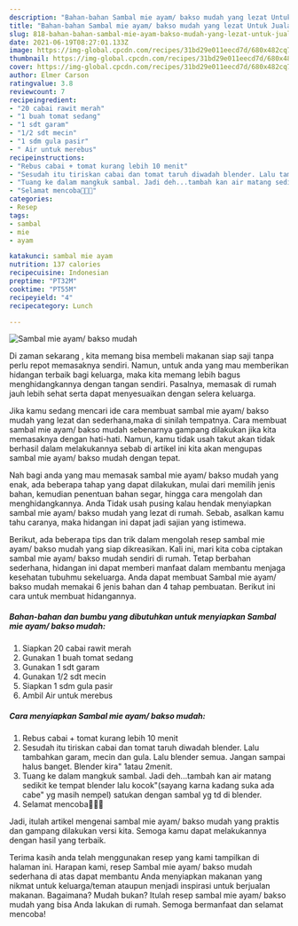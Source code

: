 ```yaml
---
description: "Bahan-bahan Sambal mie ayam/ bakso mudah yang lezat Untuk Jualan"
title: "Bahan-bahan Sambal mie ayam/ bakso mudah yang lezat Untuk Jualan"
slug: 818-bahan-bahan-sambal-mie-ayam-bakso-mudah-yang-lezat-untuk-jualan
date: 2021-06-19T08:27:01.133Z
image: https://img-global.cpcdn.com/recipes/31bd29e011eecd7d/680x482cq70/sambal-mie-ayam-bakso-mudah-foto-resep-utama.jpg
thumbnail: https://img-global.cpcdn.com/recipes/31bd29e011eecd7d/680x482cq70/sambal-mie-ayam-bakso-mudah-foto-resep-utama.jpg
cover: https://img-global.cpcdn.com/recipes/31bd29e011eecd7d/680x482cq70/sambal-mie-ayam-bakso-mudah-foto-resep-utama.jpg
author: Elmer Carson
ratingvalue: 3.8
reviewcount: 7
recipeingredient:
- "20 cabai rawit merah"
- "1 buah tomat sedang"
- "1 sdt garam"
- "1/2 sdt mecin"
- "1 sdm gula pasir"
- " Air untuk merebus"
recipeinstructions:
- "Rebus cabai + tomat kurang lebih 10 menit"
- "Sesudah itu tiriskan cabai dan tomat taruh diwadah blender. Lalu tambahkan garam, mecin dan gula. Lalu blender semua. Jangan sampai halus banget. Blender kira&#34; 1atau 2menit."
- "Tuang ke dalam mangkuk sambal. Jadi deh...tambah kan air matang sedikit ke tempat blender lalu kocok&#34;(sayang karna kadang suka ada cabe&#34; yg masih nempel) satukan dengan sambal yg td di blender."
- "Selamat mencoba👋👋👋"
categories:
- Resep
tags:
- sambal
- mie
- ayam

katakunci: sambal mie ayam 
nutrition: 137 calories
recipecuisine: Indonesian
preptime: "PT32M"
cooktime: "PT55M"
recipeyield: "4"
recipecategory: Lunch

---
```



![Sambal mie ayam/ bakso mudah](https://img-global.cpcdn.com/recipes/31bd29e011eecd7d/680x482cq70/sambal-mie-ayam-bakso-mudah-foto-resep-utama.jpg)

Di zaman  sekarang , kita memang bisa membeli makanan siap saji tanpa perlu repot memasaknya sendiri. Namun, untuk anda yang mau memberikan hidangan terbaik bagi keluarga, maka kita memang lebih bagus menghidangkannya dengan tangan sendiri. Pasalnya, memasak di rumah jauh lebih sehat serta dapat menyesuaikan dengan selera keluarga.

Jika kamu sedang mencari ide cara membuat sambal mie ayam/ bakso mudah yang lezat dan sederhana,maka di sinilah tempatnya. Cara membuat sambal mie ayam/ bakso mudah  sebenarnya gampang dilakukan jika kita memasaknya dengan hati-hati. Namun, kamu tidak usah takut akan tidak berhasil dalam melakukannya 
sebab di artikel ini kita akan mengupas sambal mie ayam/ bakso mudah dengan tepat.  



Nah bagi anda yang mau memasak sambal mie ayam/ bakso mudah yang enak, ada beberapa tahap yang dapat dilakukan, mulai dari memilih jenis bahan, kemudian penentuan bahan segar, hingga cara mengolah dan menghidangkannya. Anda Tidak usah pusing kalau hendak menyiapkan sambal mie ayam/ bakso mudah yang lezat di rumah. Sebab, asalkan kamu  tahu caranya, maka hidangan ini dapat jadi sajian yang istimewa.

Berikut, ada beberapa tips dan trik dalam mengolah resep sambal mie ayam/ bakso mudah yang siap dikreasikan. Kali ini, mari kita coba ciptakan sambal mie ayam/ bakso mudah sendiri di rumah. Tetap berbahan sederhana, hidangan ini dapat memberi manfaat dalam membantu menjaga kesehatan tubuhmu sekeluarga. Anda dapat membuat Sambal mie ayam/ bakso mudah memakai 6 jenis bahan dan 4 tahap pembuatan. Berikut ini cara untuk membuat hidangannya.

<!--inarticleads1-->

##### Bahan-bahan dan bumbu yang dibutuhkan untuk menyiapkan Sambal mie ayam/ bakso mudah:

1. Siapkan 20 cabai rawit merah
1. Gunakan 1 buah tomat sedang
1. Gunakan 1 sdt garam
1. Gunakan 1/2 sdt mecin
1. Siapkan 1 sdm gula pasir
1. Ambil  Air untuk merebus




<!--inarticleads2-->

##### Cara menyiapkan Sambal mie ayam/ bakso mudah:

1. Rebus cabai + tomat kurang lebih 10 menit
1. Sesudah itu tiriskan cabai dan tomat taruh diwadah blender. Lalu tambahkan garam, mecin dan gula. Lalu blender semua. Jangan sampai halus banget. Blender kira&#34; 1atau 2menit.
1. Tuang ke dalam mangkuk sambal. Jadi deh...tambah kan air matang sedikit ke tempat blender lalu kocok&#34;(sayang karna kadang suka ada cabe&#34; yg masih nempel) satukan dengan sambal yg td di blender.
1. Selamat mencoba👋👋👋




Jadi, itulah artikel mengenai  sambal mie ayam/ bakso mudah  yang praktis dan gampang dilakukan versi kita. Semoga kamu dapat melakukannya dengan hasil yang terbaik. 

Terima kasih anda telah menggunakan resep yang kami tampilkan di halaman ini. Harapan kami, resep  Sambal mie ayam/ bakso mudah sederhana di atas dapat membantu Anda menyiapkan makanan yang nikmat untuk keluarga/teman ataupun menjadi inspirasi untuk berjualan makanan. Bagaimana? Mudah bukan? Itulah resep sambal mie ayam/ bakso mudah yang bisa Anda lakukan di rumah. Semoga bermanfaat dan selamat mencoba!

